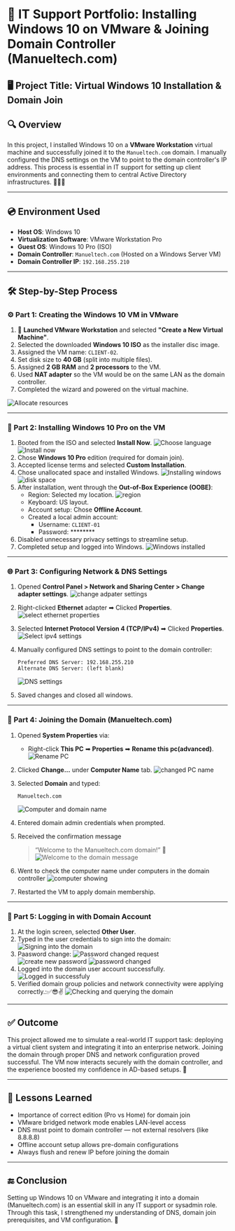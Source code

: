 # 🧰 IT Support Portfolio: Installing Windows 10 on VMware & Joining Domain Controller (Manueltech.com)

## 🖥️ Project Title: Virtual Windows 10 Installation & Domain Join

## 🔍 Overview  
In this project, I installed Windows 10 on a **VMware Workstation** virtual machine and successfully joined it to the `Manueltech.com` domain. I manually configured the DNS settings on the VM to point to the domain controller's IP address. This process is essential in IT support for setting up client environments and connecting them to central Active Directory infrastructures. 💼🧑‍💻

---

## 💿 Environment Used
- **Host OS**: Windows 10
- **Virtualization Software**: VMware Workstation Pro
- **Guest OS**: Windows 10 Pro (ISO)
- **Domain Controller**: `Manueltech.com` (Hosted on a Windows Server VM)
- **Domain Controller IP**: `192.168.255.210`

---

## 🛠️ Step-by-Step Process

### ⚙️ Part 1: Creating the Windows 10 VM in VMware

1. 🧱 **Launched VMware Workstation** and selected **"Create a New Virtual Machine"**.
2. Selected the downloaded **Windows 10 ISO** as the installer disc image.
3. Assigned the VM name: `CLIENT-02`.
4. Set disk size to **40 GB** (split into multiple files).
5. Assigned **2 GB RAM** and **2 processors** to the VM.
6. Used **NAT adapter** so the VM would be on the same LAN as the domain controller.
7. Completed the wizard and powered on the virtual machine.

![Allocate resources](images/01a-allocated-resources.png)


---

### 💽 Part 2: Installing Windows 10 Pro on the VM

1. Booted from the ISO and selected **Install Now**.
![Choose language](images/01-choose-language.png)
![Install now](images/02-install-now.png)
3. Chose **Windows 10 Pro** edition (required for domain join).
4. Accepted license terms and selected **Custom Installation**.
5. Chose unallocated space and installed Windows.
![Installing windows](images/04-installing-windows.png)
![disk space](images/03-disk-space.png)
6. After installation, went through the **Out-of-Box Experience (OOBE)**:
   - Region: Selected my location.
   ![region](images/05-select-region.png)
   - Keyboard: US layout.
   - Account setup: Chose **Offline Account**.
   - Created a local admin account:
     - Username: `CLIENT-01`
     - Password: ********
7. Disabled unnecessary privacy settings to streamline setup.
8. Completed setup and logged into Windows.
![Windows installed](images/6-windows-10-installed.png)

---

### 🌐 Part 3: Configuring Network & DNS Settings

1. Opened **Control Panel > Network and Sharing Center > Change adapter settings**.
![change adpater settings](images/6a-change-adapter-settings.png)

2. Right-clicked **Ethernet** adapter ➡ Clicked **Properties**.
![select ethernet properties](images/6b-ethernet-properties.png)
3. Selected **Internet Protocol Version 4 (TCP/IPv4)** ➡ Clicked **Properties**.
![Select ipv4 settings ](images/6c-ipv4-settings.png)
4. Manually configured DNS settings to point to the domain controller:
   ```text
   Preferred DNS Server: 192.168.255.210
   Alternate DNS Server: (left blank)
   ```
   ![DNS settings](images/6d-DNS-seetings.png)

5. Saved changes and closed all windows.

---

### 🔗 Part 4: Joining the Domain (Manueltech.com)

1. Opened **System Properties** via:
   - Right-click **This PC** ➡ **Properties** ➡ **Rename this pc(advanced)**.
   ![Rename PC](images/07-joining-to-DC.png)
2. Clicked **Change...** under **Computer Name** tab.
![changed PC name](images/08-change-pc-name.png)

3. Selected **Domain** and typed:
   ```text
   Manueltech.com
   ```
   ![Computer and domain name](images/09-comp-name.png)
4. Entered domain admin credentials when prompted.
5. Received the confirmation message
   > “Welcome to the Manueltech.com domain!” 🎉
   ![Welcome to the domain message](images/10-joined-domain.png)
6. Went to check the computer name under computers in the domain controller
![computer showing](images/11-computer-showing.png)
6. Restarted the VM to apply domain membership.

---

### 👤 Part 5: Logging in with Domain Account

1. At the login screen, selected **Other User**.
2. Typed in the user credentials to sign into the domain:
   ![Signing into the domain](images/12-signed-into.png)
3. Paasword change:
![Password changed request](images/13-password-change.png)
![create new password](images/14-new-password.png)
![password changed](images/15-password-changed.png)
4. Logged into the domain user account successfully.
![Logged in successfuly](images/16-welcome-screen.png)
5. Verified domain group policies and network connectivity were applying correctly.:✅😎✌
![Checking and querying the domain](images/17-checking-the-connection.png)


---

## ✅ Outcome
This project allowed me to simulate a real-world IT support task: deploying a virtual client system and integrating it into an enterprise network. Joining the domain through proper DNS and network configuration proved successful. The VM now interacts securely with the domain controller, and the experience boosted my confidence in AD-based setups. 💪

---

## 🧠 Lessons Learned
- Importance of correct edition (Pro vs Home) for domain join
- VMware bridged network mode enables LAN-level access
- DNS must point to domain controller — not external resolvers (like 8.8.8.8)
- Offline account setup allows pre-domain configurations
- Always flush and renew IP before joining the domain

---

## 🔚 Conclusion
Setting up Windows 10 on VMware and integrating it into a domain (Manueltech.com) is an essential skill in any IT support or sysadmin role. Through this task, I strengthened my understanding of DNS, domain join prerequisites, and VM configuration. 🚀
